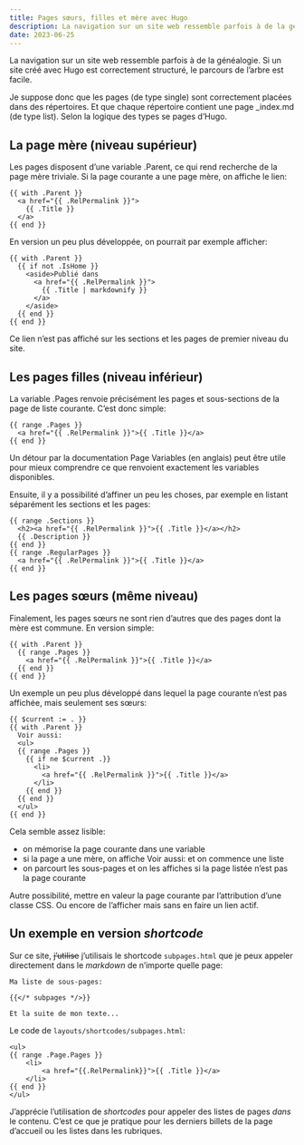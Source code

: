 ```yaml
---
title: Pages sœurs, filles et mère avec Hugo
description: La navigation sur un site web ressemble parfois à de la généalogie. Si un site créé avec Hugo est correctement structuré, le parcours de l’arbre est facile.
date: 2023-06-25
---
```


La navigation sur un site web ressemble parfois à de la généalogie. Si un site créé avec Hugo est correctement structuré, le parcours de l’arbre est facile.

Je suppose donc que les pages (de type single) sont correctement placées dans des répertoires. Et que chaque répertoire contient une page _index.md (de type list). Selon la logique des types se pages d’Hugo.

## La page mère (niveau supérieur)

Les pages disposent d’une variable .Parent, ce qui rend recherche de la page mère triviale. Si la page courante a une page mère, on affiche le lien:

```
{{ with .Parent }}
  <a href="{{ .RelPermalink }}">
    {{ .Title }}
  </a>
{{ end }}
```

En version un peu plus développée, on pourrait par exemple afficher:

```
{{ with .Parent }}
  {{ if not .IsHome }}
    <aside>Publié dans 
      <a href="{{ .RelPermalink }}">
        {{ .Title | markdownify }}
      </a>
    </aside>
  {{ end }}
{{ end }}
```

Ce lien n’est pas affiché sur les sections et les pages de premier niveau du site.

## Les pages filles (niveau inférieur)

La variable .Pages renvoie précisément les pages et sous-sections de la page de liste courante. C’est donc simple:

```
{{ range .Pages }}
  <a href="{{ .RelPermalink }}">{{ .Title }}</a>
{{ end }}
```

Un détour par la documentation Page Variables (en anglais) peut être utile pour mieux comprendre ce que renvoient exactement les variables disponibles.

Ensuite, il y a possibilité d’affiner un peu les choses, par exemple en listant séparément les sections et les pages:

```
{{ range .Sections }}
  <h2><a href="{{ .RelPermalink }}">{{ .Title }}</a></h2>
  {{ .Description }}
{{ end }}
{{ range .RegularPages }}
  <a href="{{ .RelPermalink }}">{{ .Title }}</a>
{{ end }}
```

## Les pages sœurs (même niveau)

Finalement, les pages sœurs ne sont rien d’autres que des pages dont la mère est commune. En version simple:

```
{{ with .Parent }}
  {{ range .Pages }}
    <a href="{{ .RelPermalink }}">{{ .Title }}</a>
  {{ end }}
{{ end }}
```

Un exemple un peu plus développé dans lequel la page courante n’est pas affichée, mais seulement ses sœurs:

```
{{ $current := . }}
{{ with .Parent }}
  Voir aussi:
  <ul>
  {{ range .Pages }}
    {{ if ne $current .}}
      <li>
        <a href="{{ .RelPermalink }}">{{ .Title }}</a>
      </li>
    {{ end }}
  {{ end }}
  </ul>
{{ end }}
```

Cela semble assez lisible:

- on mémorise la page courante dans une variable
- si la page a une mère, on affiche Voir aussi: et on commence une liste
- on parcourt les sous-pages et on les affiches si la page listée n’est pas la page courante

Autre possibilité, mettre en valeur la page courante par l’attribution d’une classe CSS. Ou encore de l’afficher mais sans en faire un lien actif.

## Un exemple en version *shortcode*

Sur ce site, ~~j’utilise~~ j’utilisais le shortcode `subpages.html` que je peux appeler directement dans le *markdown* de n’importe quelle page:

```
Ma liste de sous-pages:

{{</* subpages */>}}

Et la suite de mon texte...
```

Le code de `layouts/shortcodes/subpages.html`:

```
<ul>
{{ range .Page.Pages }}
    <li>
        <a href="{{.RelPermalink}}">{{ .Title }}</a>
    </li>
{{ end }}
</ul>
```

J’apprécie l’utilisation de *shortcodes* pour appeler des listes de pages *dans* le contenu. C’est ce que je pratique pour les derniers billets de la page d’accueil ou les listes dans les rubriques.